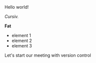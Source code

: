 Hello world!

*Cursiv.*

**Fat**

* element 1
* element 2
* element 3

Let's start our meeting with version control
